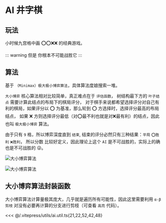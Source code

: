 <script setup>
import TicTacToe from "../.vitepress/components/games/tic-tac-toe.vue"
</script>

# AI 井字棋

## 玩法
小时候九宫格中画 ⭕⭕❌❌ 的经典游戏。

::: warning 但是
你根本不可能战胜它
:::

<ClientOnly>
<TicTacToe />
</ClientOnly>

## 算法

基于 `（Minimax）极大极小博弈算法`，具体算法度娘搜索一堆。

`大小博弈` 核心算法相对比较简单，真正难点在于 `评估函数`， 树结构最下方的 `叶子结点` 需要计算此结点的布局下的棋局评分，
对于棋手来说都希望选择评分对自己有利的棋局，如果评分以 ⭕ 为基准，那么轮到 ⭕ 方选择时，选择评分最高的布局结点，
如果 ❌ 方则选择评分最低（对⭕最不利也就是对❌最有利）的结点，因此也叫 `极大极小博弈` 算法。

由于只有 `9` 格，所以博弈深度直到 `结束`, 结束的评分必然只有三种结果：`平局` `⭕胜利` `❌胜利`， 所以分数
比较好定义，因此理论上这个 `AI` 是不可战胜的，实际上的确也是不可战胜的 😜。

![大小博弈算法](/tic-tac-toe/minimax.webp)

![大小博弈算法](/tic-tac-toe/p2.webp)
## 大小博弈算法封装函数

大小博弈算法计算量极其庞大，几乎就是遍历所有可能性，因此这里需要利用 
`α-β 剪枝` 对没有必要再计算的分支进行剪枝（可查看 `高亮` 代码）。


<<< @/.vitepress/utils/ai.util.ts{21,22,52,42,48}